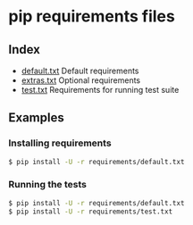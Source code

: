 # pip requirements files

## Index

- [default.txt](default.txt)
  Default requirements
- [extras.txt](extras.txt)
  Optional requirements
- [test.txt](test.txt)
  Requirements for running test suite

## Examples

### Installing requirements

```bash
$ pip install -U -r requirements/default.txt
```

### Running the tests

```bash
$ pip install -U -r requirements/default.txt
$ pip install -U -r requirements/test.txt
```
